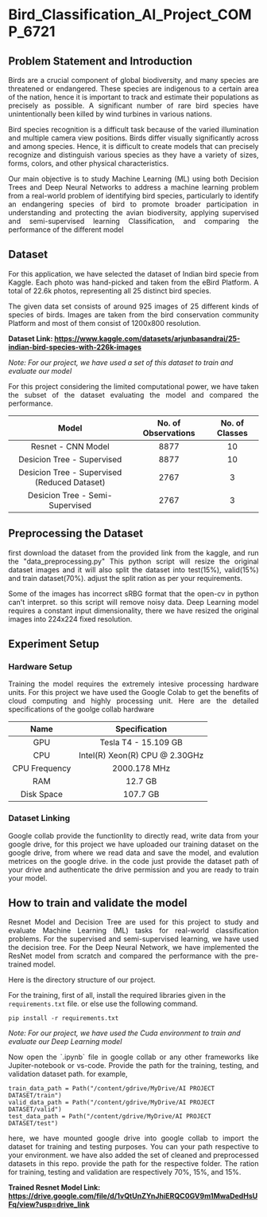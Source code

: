 # Bird_Classification_AI_Project_COMP_6721

## Problem Statement and Introduction
<p align="justify">
Birds are a crucial component of global biodiversity, and many species are threatened or endangered. These species
are indigenous to a certain area of the nation, hence it is important to track and estimate their populations as precisely
as possible. A significant number of rare bird species have unintentionally been killed by wind turbines in various nations.
</p>

<p align="justify">
Bird species recognition is a difficult task because of the varied illumination and multiple camera view
positions. Birds differ visually significantly across and among species. Hence, it is difficult to create models that
can precisely recognize and distinguish various species as they have a variety of sizes, forms, colors, and other physical characteristics.
</p>

<p align="justify">
Our main objective is to study Machine Learning (ML) using both Decision Trees and Deep Neural Networks to address a machine learning problem from a real-world problem of identifying bird species, particularly to identify an endangering species of bird to promote broader participation in understanding and protecting the avian biodiversity, applying supervised and semi-supervised learning Classification, and comparing the performance of the different model
</p>
  
## Dataset
<p align="justify">
For this application, we have selected the dataset of Indian bird specie from Kaggle. Each photo was hand-picked and taken from the eBird Platform. A total of 22.6k photos, representing all 25 distinct bird species.
</p>
  
<p align="justify">
The given data set consists of around 925 images of 25 different kinds of species of birds. Images are taken from the bird conservation community Platform and most of them consist of 1200x800 resolution.
</p>
  
**Dataset Link: https://www.kaggle.com/datasets/arjunbasandrai/25-indian-bird-species-with-226k-images**

*Note: For our project, we have used a set of this dataset to train and evaluate our model*

<p align="justify">
For this project considering the limited computational power, we have taken the subset of the dataset evaluating the model and compared the performance.
</p>

|Model | No. of Observations | No. of Classes |
|:---:|:-------------------:|:--------------:|
|Resnet - CNN Model | 8877 | 10 |
|Desicion Tree - Supervised | 8877 | 10 |  
|Desicion Tree - Supervised (Reduced Dataset) | 2767 | 3 |
|Desicion Tree - Semi-Supervised | 2767 | 3 |

## Preprocessing the Dataset
<p align="justify">
first download the dataset from the provided link from the kaggle, and run the "data_preprocessing.py"
This python script will resize the original dataset images and it will also split the dataset into test(15%), valid(15%) and train dataset(70%). adjust the split ration as per your requirements.
</p>
  
<p align="justify">
Some of the images has incorrect sRBG format that the open-cv in python can't interpret. so this script will remove noisy data. Deep Learning model requires a constant input dimensionality, there we have resized the original images into 224x224 fixed resolution.
</p>
  
## Experiment Setup
### Hardware Setup
<p align="justify">
Training the model requires the extremely intesive processing hardware units. For this project we have used the Google Colab to get the benefits of cloud computing and highly processing unit. Here are the detailed specifications of the goolge collab hardware
</p>
  
| Name | Specification |
|:----:|:-------------:|
| GPU | Tesla T4 - 15.109 GB |
| CPU | Intel(R) Xeon(R) CPU @ 2.30GHz |
| CPU Frequency | 2000.178 MHz |
| RAM | 12.7 GB |
| Disk Space | 107.7 GB |

### Dataset Linking
<p align="justify">
Google collab provide the functionlity to directly read, write data from your google drive, for this project we have uploaded our training dataset on the google drive, from where we read data and save the model, and evalution metrices on the google drive. in the code just provide the dataset path of your drive and authenticate the drive permission and you are ready to train your model.
</p>

## How to train and validate the model
<p align="justify">
Resnet Model and Decision Tree are used for this project to study and evaluate Machine Learning (ML) tasks for real-world classification problems. For the supervised and semi-supervised learning, we have used the decision tree. For the Deep Neural Network, we have implemented the ResNet model from scratch and compared the performance with the pre-trained model.
</p>

Here is the directory structure of our project.

For the training, first of all, install the required libraries given in the `requirements.txt` file. or else use the following command.
```
pip install -r requirements.txt
```
*Note: For our project, we have used the Cuda environment to train and evaluate our Deep Learning model*

<p align="justify">
Now open the `.ipynb` file in google collab or any other frameworks like Jupiter-notebook or vs-code. Provide the path for the training, testing, and validation dataset path. for example,
</p>

```
train_data_path = Path("/content/gdrive/MyDrive/AI PROJECT DATASET/train")
valid_data_path = Path("/content/gdrive/MyDrive/AI PROJECT DATASET/valid")
test_data_path = Path("/content/gdrive/MyDrive/AI PROJECT DATASET/test")
```

<p align="justify">
here, we have mounted google drive into google collab to import the dataset for training and testing purposes. You can your path respective to your environment. we have also added the set of cleaned and preprocessed datasets in this repo. provide the path for the respective folder. The ration for training, testing and validation are respectively 70%, 15%, and 15%. 
</p>

**Trained Resnet Model Link: https://drive.google.com/file/d/1vQtUnZYnJhiERQC0GV9m1MwaDedHsUFq/view?usp=drive_link**







